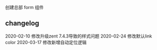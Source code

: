 创建总部 form 组件
## changelog
2020-02-10 修改升级zent 7.4.3导致的样式问题
2020-02-24 修改默认link color
2020-03-17 修改新增自动定位逻辑
